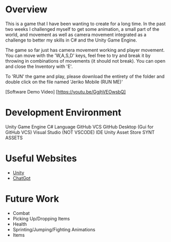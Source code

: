 # Overview

This is a game that I have been wanting to create for a long time. In the past two weeks I challenged myself to get some animation, a small part of the world, and movement as well as camera movement integrated
as a challenge to better my skills in C# and the Unity Game Engine.

The game so far just has camera movement working and player movement. You can move with the 'W,A,S,D' keys, feel free to try and break it by throwing in combinations of movements (it should not break).
You can open and close the Inventory with 'E'.

To 'RUN' the game and play, please download the entirety of the folder and double click on the file named 'Jeriko Mobile (RUN ME)'

[Software Demo Video] [https://youtu.be/GgjhVEOwsbQ]

# Development Environment

Unity Game Engine
C# Language
GitHub VCS
GitHub Desktop (Gui for GitHub VCS)
Visual Studio (NOT VSCODE) IDE
Unity Asset Store
SYNT ASSETS

# Useful Websites

* [Unity](Unity.Com)
* [ChatGpt](ChatGpt.Com)

# Future Work

* Combat
* Picking Up/Dropping Items
* Health
* Sprinting/Jumping/Fighting Animations
* Items
